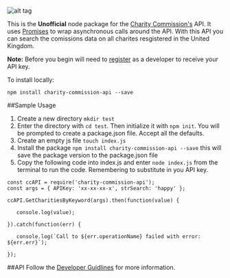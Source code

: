 ![alt tag](https://assets.publishing.service.gov.uk/government/uploads/system/uploads/organisation/logo/98/Home_page.jpg)

This is the **Unofficial** node package for the [Charity Commission's](https://www.gov.uk/government/organisations/charity-commission) API. It uses [Promises](https://developer.mozilla.org/en-US/docs/Web/JavaScript/Reference/Global_Objects/Promise) to wrap asynchronous calls around the API. With this API you can search the comissions data on all charites resgistered in the United Kingdom.  

**Note:** Before you begin will need to [register](http://apps.charitycommission.gov.uk/Showcharity/API/SearchCharitiesV1/Docs/SearchCharitiesV1Home.aspx) as a developer to receive your API key.



To install locally:
```shell
npm install charity-commission-api --save
```

##Sample Usage

1. Create a new directory `mkdir test`
2. Enter the directory with `cd test`. Then initialize it with `npm init`. You will be prompted to create a package.json file. Accept all the defaults.
3. Create an empty js file  `touch index.js`
4. Install the package  `npm install charity-commission-api --save` this will save the package version to the package.json file
5. Copy the following code into index.js and enter  `node index.js` from the terminal to run the code. Remembering to substitute in you API key.
```shell
const ccAPI = require('charity-commission-api');
const args = { APIKey: 'xx-xx-xx-x', strSearch: 'happy' };

ccAPI.GetCharitiesByKeyword(args).then(function(value) {

   console.log(value);
   
}).catch(function(err) {

   console.log(`Call to ${err.operationName} failed with error: ${err.err}`);
   
});
```

##API 
Follow the [Developer Guidlines](http://apps.charitycommission.gov.uk/Showcharity/API/SearchCharitiesV1/Docs/DevGuideHome.aspx) for more information.









